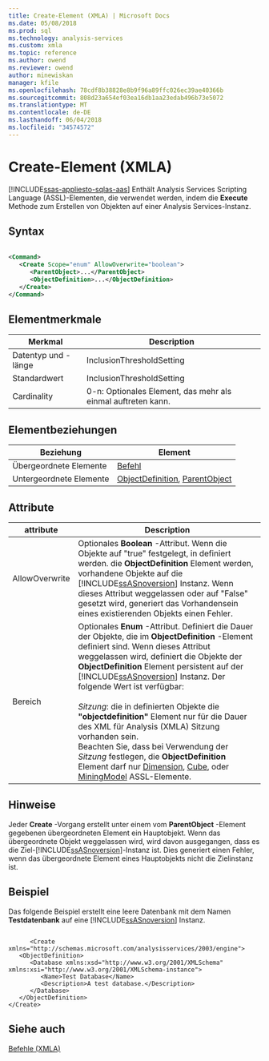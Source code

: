 ```yaml
---
title: Create-Element (XMLA) | Microsoft Docs
ms.date: 05/08/2018
ms.prod: sql
ms.technology: analysis-services
ms.custom: xmla
ms.topic: reference
ms.author: owend
ms.reviewer: owend
author: minewiskan
manager: kfile
ms.openlocfilehash: 78cdf8b38828e8b9f96a89ffc026ec39ae40366b
ms.sourcegitcommit: 808d23a654ef03ea16db1aa23edab496b73e5072
ms.translationtype: MT
ms.contentlocale: de-DE
ms.lasthandoff: 06/04/2018
ms.locfileid: "34574572"
---
```

# <a name="create-element-xmla"></a>Create-Element (XMLA)
[!INCLUDE[ssas-appliesto-sqlas-aas](../../../includes/ssas-appliesto-sqlas-aas.md)]
  Enthält Analysis Services Scripting Language (ASSL)-Elementen, die verwendet werden, indem die **Execute** Methode zum Erstellen von Objekten auf einer Analysis Services-Instanz.  
  
## <a name="syntax"></a>Syntax  
  
```xml  
  
<Command>  
   <Create Scope="enum" AllowOverwrite="boolean">  
      <ParentObject>...</ParentObject>  
      <ObjectDefinition>...</ObjectDefinition>  
   </Create>  
</Command>  
```  
  
## <a name="element-characteristics"></a>Elementmerkmale  
  
|Merkmal|Description|  
|--------------------|-----------------|  
|Datentyp und -länge|InclusionThresholdSetting|  
|Standardwert|InclusionThresholdSetting|  
|Cardinality|0-n: Optionales Element, das mehr als einmal auftreten kann.|  
  
## <a name="element-relationships"></a>Elementbeziehungen  
  
|Beziehung|Element|  
|------------------|-------------|  
|Übergeordnete Elemente|[Befehl](../../../analysis-services/xmla/xml-elements-properties/command-element-xmla.md)|  
|Untergeordnete Elemente|[ObjectDefinition](../../../analysis-services/xmla/xml-elements-properties/objectdefinition-element-xmla.md), [ParentObject](../../../analysis-services/xmla/xml-elements-properties/parentobject-element-xmla.md)|  
  
## <a name="attributes"></a>Attribute  
  
|attribute|Description|  
|---------------|-----------------|  
|AllowOverwrite|Optionales **Boolean** -Attribut. Wenn die Objekte auf "true" festgelegt, in definiert werden. die **ObjectDefinition** Element werden, vorhandene Objekte auf die [!INCLUDE[ssASnoversion](../../../includes/ssasnoversion-md.md)] Instanz. Wenn dieses Attribut weggelassen oder auf "False" gesetzt wird, generiert das Vorhandensein eines existierenden Objekts einen Fehler.|  
|Bereich|Optionales **Enum** -Attribut. Definiert die Dauer der Objekte, die im **ObjectDefinition** -Element definiert sind. Wenn dieses Attribut weggelassen wird, definiert die Objekte der **ObjectDefinition** Element persistent auf der [!INCLUDE[ssASnoversion](../../../includes/ssasnoversion-md.md)] Instanz. Der folgende Wert ist verfügbar:<br /><br /> *Sitzung*: die in definierten Objekte die **"objectdefinition"** Element nur für die Dauer des XML für Analysis (XMLA) Sitzung vorhanden sein.<br />                  Beachten Sie, dass bei Verwendung der *Sitzung* festlegen, die **ObjectDefinition** Element darf nur [Dimension](../../../analysis-services/scripting/objects/dimension-element-assl.md), [Cube](../../../analysis-services/scripting/objects/cube-element-assl.md), oder [MiningModel](../../../analysis-services/scripting/objects/miningmodel-element-assl.md) ASSL-Elemente.|  
  
## <a name="remarks"></a>Hinweise  
 Jeder **Create** -Vorgang erstellt unter einem vom **ParentObject** -Element gegebenen übergeordneten Element ein Hauptobjekt. Wenn das übergeordnete Objekt weggelassen wird, wird davon ausgegangen, dass es die Ziel-[!INCLUDE[ssASnoversion](../../../includes/ssasnoversion-md.md)]-Instanz ist. Dies generiert einen Fehler, wenn das übergeordnete Element eines Hauptobjekts nicht die Zielinstanz ist.  
  
## <a name="example"></a>Beispiel  
 Das folgende Beispiel erstellt eine leere Datenbank mit dem Namen **Testdatenbank** auf eine [!INCLUDE[ssASnoversion](../../../includes/ssasnoversion-md.md)] Instanz.  
  
```  
  
      <Create xmlns="http://schemas.microsoft.com/analysisservices/2003/engine">  
   <ObjectDefinition>  
      <Database xmlns:xsd="http://www.w3.org/2001/XMLSchema" xmlns:xsi="http://www.w3.org/2001/XMLSchema-instance">  
         <Name>Test Database</Name>  
         <Description>A test database.</Description>  
      </Database>  
   </ObjectDefinition>  
</Create>  
```  
  
## <a name="see-also"></a>Siehe auch
 [Befehle &#40;XMLA&#41;](../../../analysis-services/xmla/xml-elements-commands/xml-elements-commands.md)  
  
  
